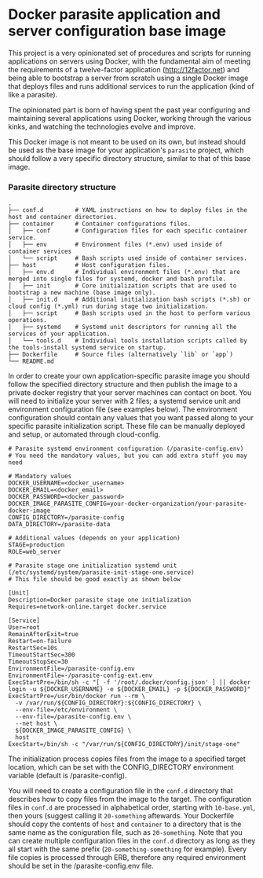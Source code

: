 Docker parasite application and server configuration base image
==

This project is a very opinionated set of procedures and scripts for running applications on servers using Docker, with the fundamental aim of meeting the requirements of a twelve-factor application (http://12factor.net) and being able to bootstrap a server from scratch using a single Docker image that deploys files and runs additional services to run the application (kind of like a parasite).

The opinionated part is born of having spent the past year configuring and maintaining several applications using Docker, working through the various kinks, and watching the technologies evolve and improve.

This Docker image is not meant to be used on its own, but instead should be used as the base image for your application's `parasite` project, which should follow a very specific directory structure, similar to that of this base image.

### Parasite directory structure

    .
    ├── conf.d         # YAML instructions on how to deploy files in the host and container directories.
    ├── container      # Container configurations files.
    │   ├── conf       # Configuration files for each specific container service.
    │   ├── env        # Environment files (*.env) used inside of container services
    │   └── script     # Bash scripts used inside of container services.
    ├── host           # Host configuration files.
    │   ├── env.d      # Individual environment files (*.env) that are merged into single files for systemd, docker and bash profile.
    │   ├── init       # Core initialization scripts that are used to bootstrap a new machine (base image only).
    │   ├── init.d     # Additional initialization bash scripts (*.sh) or cloud config (*.yml) run during stage two initialization.
    │   ├── script     # Bash scripts used in the host to perform various operations.
    │   ├── systemd    # Systemd unit descriptors for running all the services of your application.
    │   └── tools.d    # Individual tools installation scripts called by the tools-install systemd service on startup.
    ├── Dockerfile     # Source files (alternatively `lib` or `app`)
    └── README.md

In order to create your own application-specific parasite image you should follow the specified directory structure and then publish the image to a private docker registry that your server machines can contact on boot.  You will need to initialize your server with 2 files; a systemd service unit and environment configuration file (see examples
below).  The environment configuration should contain any values that you want passed along to your specific
parasite initialization script.  These file can be manually deployed and setup, or automated through cloud-config.

```
# Parasite systemd environment configuration (/parasite-config.env)
# You need the mandatory values, but you can add extra stuff you may need

# Mandatory values
DOCKER_USERNAME=<docker_username>
DOCKER_EMAIL=<docker_email>
DOCKER_PASSWORD=<docker_password>
DOCKER_IMAGE_PARASITE_CONFIG=your-docker-organization/your-parasite-docker-image
CONFIG_DIRECTORY=/parasite-config
DATA_DIRECTORY=/parasite-data

# Additional values (depends on your application)
STAGE=production
ROLE=web_server
```

```
# Parasite stage one initialization systemd unit (/etc/systemd/system/parasite-init-stage-one.service)
# This file should be good exactly as shown below

[Unit]
Description=Docker parasite stage one initialization
Requires=network-online.target docker.service

[Service]
User=root
RemainAfterExit=true
Restart=on-failure
RestartSec=10s
TimeoutStartSec=300
TimeoutStopSec=30
EnvironmentFile=/parasite-config.env
EnvironmentFile=-/parasite-config-ext.env
ExecStartPre=/bin/sh -c "[ -f '/root/.docker/config.json' ] || docker login -u ${DOCKER_USERNAME} -e ${DOCKER_EMAIL} -p ${DOCKER_PASSWORD}"
ExecStartPre=/usr/bin/docker run --rm \
  -v /var/run/${CONFIG_DIRECTORY}:${CONFIG_DIRECTORY} \
  --env-file=/etc/environment \
  --env-file=/parasite-config.env \
  --net host \
  ${DOCKER_IMAGE_PARASITE_CONFIG} \
  host
ExecStart=/bin/sh -c "/var/run/${CONFIG_DIRECTORY}/init/stage-one"
```

The initialization process copies files from the image to a specified target location, which can be set with the CONFIG_DIRECTORY environment variable (default is /parasite-config).

You will need to create a configuration file in the `conf.d` directory that describes how to copy files from the image to the target.  The configuration files in `conf.d` are processed in alphabetical order, starting with `10-base.yml`, then yours (suggest calling it `20-something` aftewards.  Your Dockerfile should copy the contents of `host` and `container` to a directory that is the same name as the coniguration file, such as `20-something`.  Note that you can create multiple configuration files in the `conf.d` directory as long as they all start with the same prefix (`20-something-something` for example).  Every file copies is processed through ERB, therefore any required environment should be set in the /parasite-config.env file.
